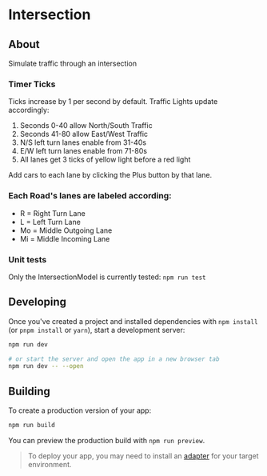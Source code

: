 # Intersection

## About

Simulate traffic through an intersection

### Timer Ticks
Ticks increase by 1 per second by default. Traffic Lights update accordingly:

1. Seconds 0-40 allow North/South Traffic
2. Seconds 41-80 allow East/West Traffic
3. N/S left turn lanes enable from 31-40s
4. E/W left turn lanes enable from 71-80s
5. All lanes get 3 ticks of yellow light before a red light

Add cars to each lane by clicking the Plus button by that lane.

### Each Road's lanes are labeled according:
* R = Right Turn Lane
* L = Left Turn Lane
* Mo = Middle Outgoing Lane
* Mi = Middle Incoming Lane

### Unit tests

Only the IntersectionModel is currently tested:
`npm run test`

## Developing

Once you've created a project and installed dependencies with `npm install` (or `pnpm install` or `yarn`), start a development server:

```bash
npm run dev

# or start the server and open the app in a new browser tab
npm run dev -- --open
```

## Building

To create a production version of your app:

```bash
npm run build
```

You can preview the production build with `npm run preview`.

> To deploy your app, you may need to install an [adapter](https://svelte.dev/docs/kit/adapters) for your target environment.
